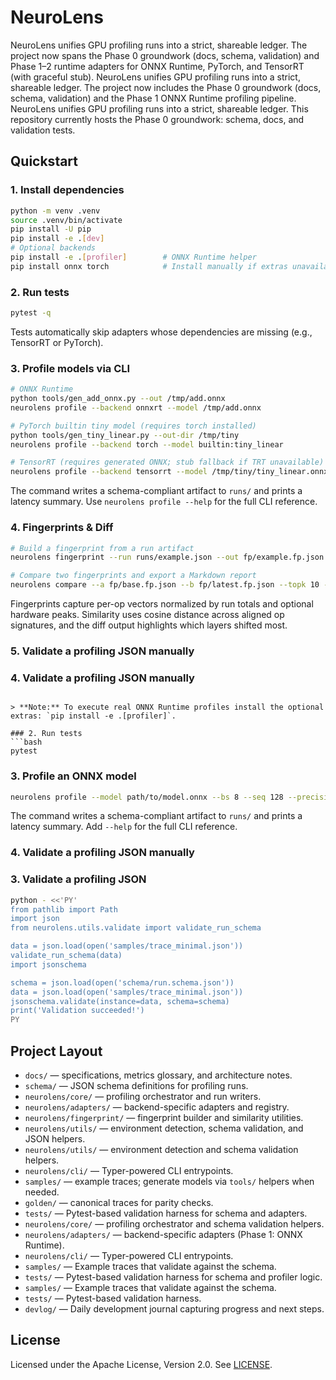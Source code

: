 # NeuroLens

NeuroLens unifies GPU profiling runs into a strict, shareable ledger. The project now spans the Phase 0 groundwork (docs, schema, validation) and Phase 1–2 runtime adapters for ONNX Runtime, PyTorch, and TensorRT (with graceful stub).
NeuroLens unifies GPU profiling runs into a strict, shareable ledger. The project now includes the Phase 0 groundwork (docs, schema, validation) and the Phase 1 ONNX Runtime profiling pipeline.
NeuroLens unifies GPU profiling runs into a strict, shareable ledger. This repository currently hosts the Phase 0 groundwork: schema, docs, and validation tests.

## Quickstart

### 1. Install dependencies
```bash
python -m venv .venv
source .venv/bin/activate
pip install -U pip
pip install -e .[dev]
# Optional backends
pip install -e .[profiler]        # ONNX Runtime helper
pip install onnx torch            # Install manually if extras unavailable
```

### 2. Run tests
```bash
pytest -q
```
Tests automatically skip adapters whose dependencies are missing (e.g., TensorRT or PyTorch).

### 3. Profile models via CLI
```bash
# ONNX Runtime
python tools/gen_add_onnx.py --out /tmp/add.onnx
neurolens profile --backend onnxrt --model /tmp/add.onnx

# PyTorch builtin tiny model (requires torch installed)
python tools/gen_tiny_linear.py --out-dir /tmp/tiny
neurolens profile --backend torch --model builtin:tiny_linear

# TensorRT (requires generated ONNX; stub fallback if TRT unavailable)
neurolens profile --backend tensorrt --model /tmp/tiny/tiny_linear.onnx --allow-stub-trt
```
The command writes a schema-compliant artifact to `runs/` and prints a latency summary. Use `neurolens profile --help` for the full CLI reference.

### 4. Fingerprints & Diff
```bash
# Build a fingerprint from a run artifact
neurolens fingerprint --run runs/example.json --out fp/example.fp.json

# Compare two fingerprints and export a Markdown report
neurolens compare --a fp/base.fp.json --b fp/latest.fp.json --topk 10 --markdown out/compare.md
```
Fingerprints capture per-op vectors normalized by run totals and optional hardware peaks. Similarity uses cosine distance across
aligned op signatures, and the diff output highlights which layers shifted most.

### 5. Validate a profiling JSON manually
### 4. Validate a profiling JSON manually
```

> **Note:** To execute real ONNX Runtime profiles install the optional extras: `pip install -e .[profiler]`.

### 2. Run tests
```bash
pytest
```

### 3. Profile an ONNX model
```bash
neurolens profile --model path/to/model.onnx --bs 8 --seq 128 --precision fp16
```
The command writes a schema-compliant artifact to `runs/` and prints a latency summary. Add `--help` for the full CLI reference.

### 4. Validate a profiling JSON manually
### 3. Validate a profiling JSON
```bash
python - <<'PY'
from pathlib import Path
import json
from neurolens.utils.validate import validate_run_schema

data = json.load(open('samples/trace_minimal.json'))
validate_run_schema(data)
import jsonschema

schema = json.load(open('schema/run.schema.json'))
data = json.load(open('samples/trace_minimal.json'))
jsonschema.validate(instance=data, schema=schema)
print('Validation succeeded!')
PY
```

## Project Layout
- `docs/` — specifications, metrics glossary, and architecture notes.
- `schema/` — JSON schema definitions for profiling runs.
- `neurolens/core/` — profiling orchestrator and run writers.
- `neurolens/adapters/` — backend-specific adapters and registry.
- `neurolens/fingerprint/` — fingerprint builder and similarity utilities.
- `neurolens/utils/` — environment detection, schema validation, and JSON helpers.
- `neurolens/utils/` — environment detection and schema validation helpers.
- `neurolens/cli/` — Typer-powered CLI entrypoints.
- `samples/` — example traces; generate models via `tools/` helpers when needed.
- `golden/` — canonical traces for parity checks.
- `tests/` — Pytest-based validation harness for schema and adapters.
- `neurolens/core/` — profiling orchestrator and schema validation helpers.
- `neurolens/adapters/` — backend-specific adapters (Phase 1: ONNX Runtime).
- `neurolens/cli/` — Typer-powered CLI entrypoints.
- `samples/` — Example traces that validate against the schema.
- `tests/` — Pytest-based validation harness for schema and profiler logic.
- `samples/` — Example traces that validate against the schema.
- `tests/` — Pytest-based validation harness.
- `devlog/` — Daily development journal capturing progress and next steps.

## License
Licensed under the Apache License, Version 2.0. See [LICENSE](LICENSE).
